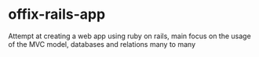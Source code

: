 # offix-rails-app
Attempt at creating a web app using ruby on rails, main focus on the usage of the MVC model, databases and relations many to many
